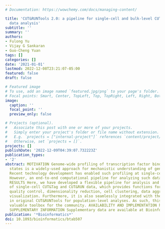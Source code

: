```yaml
---
# Documentation: https://wowchemy.com/docs/managing-content/

title: 'CUT&RUNTools 2.0: a pipeline for single-cell and bulk-level CUT&RUN and CUT&Tag
  data analysis'
subtitle: ''
summary: ''
authors:
- Fulong Yu
- Vijay G Sankaran
- Guo-Cheng Yuan
tags: []
categories: []
date: '2021-01-01'
lastmod: 2022-12-08T23:21:07-05:00
featured: false
draft: false

# Featured image
# To use, add an image named `featured.jpg/png` to your page's folder.
# Focal points: Smart, Center, TopLeft, Top, TopRight, Left, Right, BottomLeft, Bottom, BottomRight.
image:
  caption: ''
  focal_point: ''
  preview_only: false

# Projects (optional).
#   Associate this post with one or more of your projects.
#   Simply enter your project's folder or file name without extension.
#   E.g. `projects = ["internal-project"]` references `content/project/deep-learning/index.md`.
#   Otherwise, set `projects = []`.
projects: []
publishDate: '2022-12-09T04:39:07.732223Z'
publication_types:
- '2'
abstract: MOTIVATION Genome-wide profiling of transcription factor binding and chromatin
  states is a widely-used approach for mechanistic understanding of gene regulation.
  Recent technology development has enabled such profiling at single-cell resolution.
  However, an end-to-end computational pipeline for analyzing such data is still lacking.
  RESULTS Here, we have developed a flexible pipeline for analysis and visualization
  of single-cell CUT&Tag and CUT&RUN data, which provides functions for sequence alignment,
  quality control, dimensionality reduction, cell clustering, data aggregation, and
  visualization. Furthermore, it is also seamlessly integrated with the functions
  in original CUT&RUNTools for population-level analyses. As such, this provides a
  valuable toolbox for the community. AVAILABILITY AND IMPLEMENTATION https://github.com/fl-yu/CUT-RUNTools-2.0.
  SUPPLEMENTARY INFORMATION Supplementary data are available at Bioinformatics online.
publication: '*Bioinformatics*'
doi: 10.1093/bioinformatics/btab507
---
```

